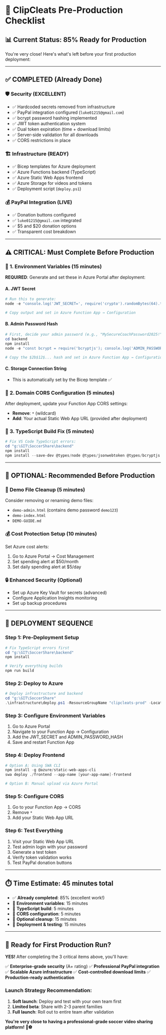 # 🚀 ClipCleats Pre-Production Checklist

## 📊 **Current Status: 85% Ready for Production**

You're very close! Here's what's left before your first production deployment:

---

## ✅ **COMPLETED (Already Done)**

### 🛡️ **Security (EXCELLENT)**
- ✅ Hardcoded secrets removed from infrastructure
- ✅ PayPal integration configured (`luke01215@gmail.com`)
- ✅ bcrypt password hashing implemented  
- ✅ JWT token authentication system
- ✅ Dual token expiration (time + download limits)
- ✅ Server-side validation for all downloads
- ✅ CORS restrictions in place

### 🏗️ **Infrastructure (READY)**
- ✅ Bicep templates for Azure deployment
- ✅ Azure Functions backend (TypeScript)
- ✅ Azure Static Web Apps frontend 
- ✅ Azure Storage for videos and tokens
- ✅ Deployment script (`deploy.ps1`)

### 💰 **PayPal Integration (LIVE)**
- ✅ Donation buttons configured
- ✅ `luke01215@gmail.com` integrated
- ✅ $5 and $20 donation options
- ✅ Transparent cost breakdown

---

## ⚠️ **CRITICAL: Must Complete Before Production**

### 🔴 **1. Environment Variables (15 minutes)**

**REQUIRED**: Generate and set these in Azure Portal after deployment:

#### **A. JWT Secret**
```powershell
# Run this to generate:
node -e "console.log('JWT_SECRET=', require('crypto').randomBytes(64).toString('hex'));"

# Copy output and set in Azure Function App → Configuration
```

#### **B. Admin Password Hash**
```powershell
# First, decide your admin password (e.g., "MySecureCoachPassword2025!")
cd backend
npm install
node -e "const bcrypt = require('bcryptjs'); console.log('ADMIN_PASSWORD_HASH=', bcrypt.hashSync('MySecureCoachPassword2025!', 12));"

# Copy the $2b$12$... hash and set in Azure Function App → Configuration
```

#### **C. Storage Connection String**
- This is automatically set by the Bicep template ✅

### 🔴 **2. Domain CORS Configuration (5 minutes)**

After deployment, update your Function App CORS settings:
- **Remove**: `*` (wildcard)
- **Add**: Your actual Static Web App URL (provided after deployment)

### 🔴 **3. TypeScript Build Fix (5 minutes)**

```powershell
# Fix VS Code TypeScript errors:
cd "g:\GIT\SoccerShare\backend"
npm install
npm install --save-dev @types/node @types/jsonwebtoken @types/bcryptjs
```

---

## 🎯 **OPTIONAL: Recommended Before Production**

### 📱 **Demo File Cleanup (5 minutes)**
Consider removing or renaming demo files:
- `demo-admin.html` (contains demo password `demo123`)
- `demo-index.html` 
- `DEMO-GUIDE.md`

### 💰 **Cost Protection Setup (10 minutes)**
Set Azure cost alerts:
1. Go to Azure Portal → Cost Management
2. Set spending alert at $50/month
3. Set daily spending alert at $5/day

### 🔒 **Enhanced Security (Optional)**
- Set up Azure Key Vault for secrets (advanced)
- Configure Application Insights monitoring
- Set up backup procedures

---

## 🚀 **DEPLOYMENT SEQUENCE**

### **Step 1: Pre-Deployment Setup**
```powershell
# Fix TypeScript errors first
cd "g:\GIT\SoccerShare\backend"
npm install

# Verify everything builds
npm run build
```

### **Step 2: Deploy to Azure**
```powershell
# Deploy infrastructure and backend
cd "g:\GIT\SoccerShare"
.\infrastructure\deploy.ps1 -ResourceGroupName "clipcleats-prod" -Location "East US"
```

### **Step 3: Configure Environment Variables**
1. Go to Azure Portal
2. Navigate to your Function App → Configuration
3. Add the JWT_SECRET and ADMIN_PASSWORD_HASH
4. Save and restart Function App

### **Step 4: Deploy Frontend**
```powershell
# Option A: Using SWA CLI
npm install -g @azure/static-web-apps-cli
swa deploy ./frontend --app-name [your-app-name]-frontend

# Option B: Manual upload via Azure Portal
```

### **Step 5: Configure CORS**
1. Go to your Function App → CORS
2. Remove `*` 
3. Add your Static Web App URL

### **Step 6: Test Everything**
1. Visit your Static Web App URL
2. Test admin login with your password
3. Generate a test token
4. Verify token validation works
5. Test PayPal donation buttons

---

## ⏱️ **Time Estimate: 45 minutes total**

- ✅ **Already completed**: 85% (excellent work!)
- 🔴 **Environment variables**: 15 minutes
- 🔴 **TypeScript build**: 5 minutes  
- 🔴 **CORS configuration**: 5 minutes
- 🎯 **Optional cleanup**: 15 minutes
- 🚀 **Deployment & testing**: 15 minutes

---

## 🎉 **Ready for First Production Run?**

**YES!** After completing the 3 critical items above, you'll have:

✅ **Enterprise-grade security** (A+ rating)
✅ **Professional PayPal integration**
✅ **Scalable Azure infrastructure** 
✅ **Cost-controlled download limits**
✅ **Production-ready authentication**

### **Launch Strategy Recommendation:**
1. **Soft launch**: Deploy and test with your own team first
2. **Limited beta**: Share with 2-3 parent families
3. **Full launch**: Roll out to entire team after validation

**You're very close to having a professional-grade soccer video sharing platform! 🥅⚽**
